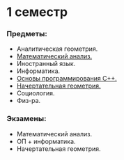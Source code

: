 # 1 семестр
### Предметы:
- Аналитическая геометрия.
- [Математический анализ.](https://github.com/mightyK1ngRichard/IU5/tree/master/Term-1/Mathematical%20analysis)
- Иностранный язык.
- Информатика.
- [Основы программирования C++.](https://github.com/IU5-IT/IU5-IT/tree/master/Term-1)
- [Начертательная геометрия.](https://github.com/mightyK1ngRichard/IU5/tree/master/Term-1/Descriptive%20geometry)
- Социология.
- Физ-ра.

### Экзамены:
- Математический анализ.
- ОП + информатика.
- Начертательная геометрия.
